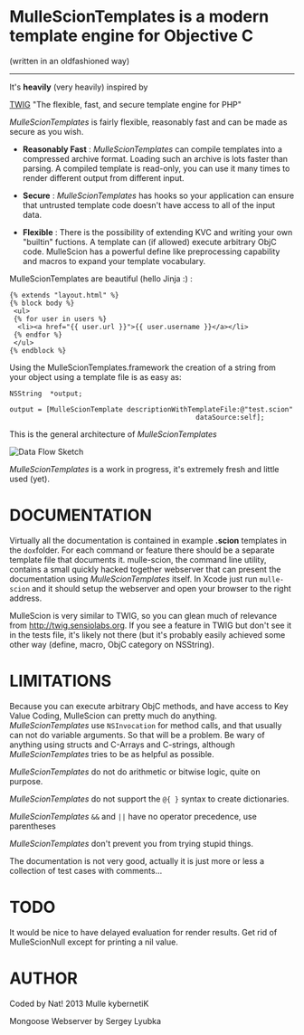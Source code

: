 
MulleScionTemplates is a modern template engine for Objective C
=============
(written in an oldfashioned way)
***

It's **heavily** (very heavily) inspired by 

[TWIG]("http://twig.sensiolabs.org/") "The flexible, fast, and secure template engine for PHP"


*MulleScionTemplates* is fairly flexible, reasonably fast and can be made as
 secure as you wish. 

* **Reasonably 
Fast** :      *MulleScionTemplates* can compile templates into a compressed archive 
               format. Loading such an archive is lots faster than parsing. A 
               compiled template is read-only, you can use it many times to 
               render different output from different input.

* **Secure** :   *MulleScionTemplates* has hooks so your application can ensure that 
               untrusted template code doesn't have access to all of the input 
               data.

* **Flexible** :    There is the possibility of extending KVC and writing your own
               "builtin" fuctions. A template can (if allowed) execute 
               arbitrary ObjC code. MulleScion has a powerful define like 
               preprocessing capability and macros to expand your template vocabulary.


MulleScionTemplates are beautiful (hello Jinja :) :

	{% extends "layout.html" %}
	{% block body %}
 	 <ul>
 	 {% for user in users %}
  	  <li><a href="{{ user.url }}">{{ user.username }}</a></li>
  	 {% endfor %}
  	 </ul>
	{% endblock %}


Using the MulleScionTemplates.framework the creation of a string from your 
object using a template file is as easy as:

	NSString  *output;
	 
	output = [MulleScionTemplate descriptionWithTemplateFile:@"test.scion"
    	                                          dataSource:self];

This is the general architecture of *MulleScionTemplates*

![](http://www.mulle-kybernetik.com/software/git/MulleScionTemplates/raw/master/dox/MulleScionTemplatesDataFlow.png "Data Flow Sketch")

*MulleScionTemplates* is a work in progress, it's extremely fresh and little used (yet).



DOCUMENTATION
=============

Virtually all the documentation is contained in example **.scion** templates 
in the `dox`folder. For each command or feature there should be a separate template file 
that documents it. mulle-scion, the command line utility, contains a small quickly hacked together webserver that can present the documentation using *MulleScionTemplates* itself. 
In Xcode just run `mulle-scion` and it should setup the webserver and open your browser to the right address. 

MulleScion is very similar to TWIG, so you can glean much of relevance from 
<http://twig.sensiolabs.org>. If you see a feature in TWIG but don't see it in the 
tests file, it's likely not there (but it's probably easily achieved some other way (define, macro, ObjC category on NSString).


LIMITATIONS
=============
Because you can execute arbitrary ObjC methods, and have access to Key Value
Coding, MulleScion can pretty much do anything. *MulleScionTemplates* use 
`NSInvocation` for method calls, and that usually can not do variable arguments. 
So that will be a problem. Be wary of anything using structs and C-Arrays and 
C-strings, although *MulleScionTemplates* tries to be as helpful as possible.

*MulleScionTemplates* do not do arithmetic or bitwise logic, quite on purpose.

*MulleScionTemplates* do not support the `@{ }` syntax to create dictionaries.

*MulleScionTemplates* `&&` and `||` have no operator precedence, use parentheses

*MulleScionTemplates* don't prevent you from trying stupid things.

The documentation is not very good, actually it is just more or less a 
collection of test cases with comments...

TODO
=============
It would be nice to have delayed evaluation for render results.
Get rid of MulleScionNull except for printing a nil value.


AUTHOR
=============
Coded by Nat!
2013 Mulle kybernetiK

Mongoose Webserver by
Sergey Lyubka 
